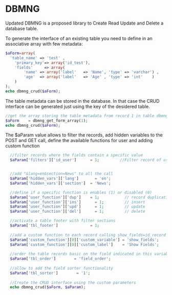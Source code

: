 DBMNG
=====
Updated
DBMNG is a proposed library to Create Read Update and Delete a database table. 


To generate the interface of an existing table you need to define in an associative array with few metadata:

``` php
$aForm=array(  
  'table_name' => 'test' ,
	'primary_key'=> array('id_test'), 
	'fields'     => array(
		'name' => array('label'   => 'Name', 'type' => 'varchar') ,
		'age'  => array('label'   => 'Age' , 'type' => 'int'    )
	)
);
echo dbmng_crud($aForm);
```

The table metadata can be stored in the database. In that case the CRUD interface can be generated just using 
the key of the desidered table.

``` php
//get the array storing the table metadata from record 1 in table dbmng_tables
$aForm    = dbmng_get_form_array(1); 
echo dbmng_crud($aForm);
``` 

The $aParam value allows to filter the records, add hidden variables to the POST and GET call, define the available 
functions for user and adding custom function


``` php  
  //filter records where the fields contain a specific value
  $aParam['filters']['id_user']      = 1;         //Filter record of user 1


  //add "&lang=en&section=News" to all the call
  $aParam['hidden_vars']['lang']	   = 'en';      
  $aParam['hidden_vars']['section']  = 'News';    

  //define if a specific function is enables (1) or disabled (0)
  $aParam['user_function']['dup']    = 1;	        // record duplication
  $aParam['user_function']['ins']	   = 1;	        // insert
  $aParam['user_function']['upd']	   = 1;         // update
  $aParam['user_function']['del']	   = 1;	        // delete

  //activate a table footer with filter sections
  $aParam['tbl_footer']              = 1;               
  
  //add a custom function to each record calling show_fields=id_record 
  $aParam['custom_function'][0]['custom_variable'] = 'show_fields';
  $aParam['custom_function'][0]['custom_label']    = 'Show Fields';
  
  //order the table records basic on the field indicated in this variable
  $aParam['tbl_order']        = 'field_order';
  
  //allow to add the field sorter functionality
  $aParam['tbl_sorter']        = '1';
  
  //Create the CRUD interface using the custom parameters
  echo dbmng_crud($aForm, $aParam);
```
